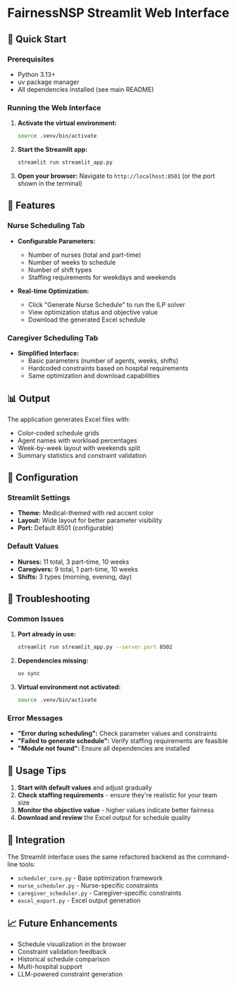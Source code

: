 # FairnessNSP Streamlit Web Interface

## 🚀 Quick Start

### Prerequisites
- Python 3.13+
- uv package manager
- All dependencies installed (see main README)

### Running the Web Interface

1. **Activate the virtual environment:**
   ```bash
   source .venv/bin/activate
   ```

2. **Start the Streamlit app:**
   ```bash
   streamlit run streamlit_app.py
   ```

3. **Open your browser:**
   Navigate to `http://localhost:8501` (or the port shown in the terminal)

## 🏥 Features

### Nurse Scheduling Tab
- **Configurable Parameters:**
  - Number of nurses (total and part-time)
  - Number of weeks to schedule
  - Number of shift types
  - Staffing requirements for weekdays and weekends

- **Real-time Optimization:**
  - Click "Generate Nurse Schedule" to run the ILP solver
  - View optimization status and objective value
  - Download the generated Excel schedule

### Caregiver Scheduling Tab
- **Simplified Interface:**
  - Basic parameters (number of agents, weeks, shifts)
  - Hardcoded constraints based on hospital requirements
  - Same optimization and download capabilities

## 📊 Output

The application generates Excel files with:
- Color-coded schedule grids
- Agent names with workload percentages
- Week-by-week layout with weekends split
- Summary statistics and constraint validation

## 🔧 Configuration

### Streamlit Settings
- **Theme:** Medical-themed with red accent color
- **Layout:** Wide layout for better parameter visibility
- **Port:** Default 8501 (configurable)

### Default Values
- **Nurses:** 11 total, 3 part-time, 10 weeks
- **Caregivers:** 9 total, 1 part-time, 10 weeks
- **Shifts:** 3 types (morning, evening, day)

## 🐛 Troubleshooting

### Common Issues

1. **Port already in use:**
   ```bash
   streamlit run streamlit_app.py --server.port 8502
   ```

2. **Dependencies missing:**
   ```bash
   uv sync
   ```

3. **Virtual environment not activated:**
   ```bash
   source .venv/bin/activate
   ```

### Error Messages
- **"Error during scheduling":** Check parameter values and constraints
- **"Failed to generate schedule":** Verify staffing requirements are feasible
- **"Module not found":** Ensure all dependencies are installed

## 🎯 Usage Tips

1. **Start with default values** and adjust gradually
2. **Check staffing requirements** - ensure they're realistic for your team size
3. **Monitor the objective value** - higher values indicate better fairness
4. **Download and review** the Excel output for schedule quality

## 🔄 Integration

The Streamlit interface uses the same refactored backend as the command-line tools:
- `scheduler_core.py` - Base optimization framework
- `nurse_scheduler.py` - Nurse-specific constraints
- `caregiver_scheduler.py` - Caregiver-specific constraints
- `excel_export.py` - Excel output generation

## 📈 Future Enhancements

- Schedule visualization in the browser
- Constraint validation feedback
- Historical schedule comparison
- Multi-hospital support
- LLM-powered constraint generation 